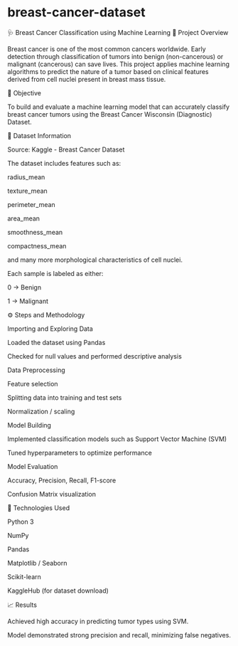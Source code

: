# breast-cancer-dataset
🩺 Breast Cancer Classification using Machine Learning
📘 Project Overview

Breast cancer is one of the most common cancers worldwide. Early detection through classification of tumors into benign (non-cancerous) or malignant (cancerous) can save lives.
This project applies machine learning algorithms to predict the nature of a tumor based on clinical features derived from cell nuclei present in breast mass tissue.

🧠 Objective

To build and evaluate a machine learning model that can accurately classify breast cancer tumors using the Breast Cancer Wisconsin (Diagnostic) Dataset.

📂 Dataset Information

Source: Kaggle - Breast Cancer Dataset

The dataset includes features such as:

radius_mean

texture_mean

perimeter_mean

area_mean

smoothness_mean

compactness_mean

and many more morphological characteristics of cell nuclei.

Each sample is labeled as either:

0 → Benign

1 → Malignant

⚙️ Steps and Methodology

Importing and Exploring Data

Loaded the dataset using Pandas

Checked for null values and performed descriptive analysis

Data Preprocessing

Feature selection

Splitting data into training and test sets

Normalization / scaling

Model Building

Implemented classification models such as Support Vector Machine (SVM)

Tuned hyperparameters to optimize performance

Model Evaluation

Accuracy, Precision, Recall, F1-score

Confusion Matrix visualization

🧩 Technologies Used

Python 3

NumPy

Pandas

Matplotlib / Seaborn

Scikit-learn

KaggleHub (for dataset download)

📈 Results

Achieved high accuracy in predicting tumor types using SVM.

Model demonstrated strong precision and recall, minimizing false negatives.
